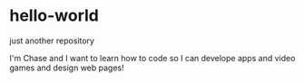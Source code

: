 # hello-world
just another repository

I'm Chase and I want to learn how to code so I can develope apps and video games and design web pages!
